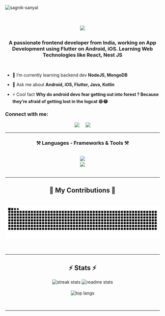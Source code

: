 <p align="left"> <img src="https://komarev.com/ghpvc/?username=sagnik-sanyal&label=Profile%20views&color=0e75b6&style=flat" alt="sagnik-sanyal" /> </p>

<h1 align="center">
    <img src="https://readme-typing-svg.herokuapp.com/?font=Righteous&size=35&center=true&vCenter=true&width=500&height=70&duration=4000&lines=Hi+There!+👋;+I'm+Sagnik+Sanyal+!;" />
</h1>

<h3 align="center">A passionate frontend developer from India, working on App Development using Flutter on Android, iOS. Learning Web Technologies like React, Nest JS</h3>
<br/>

- 🌱 I’m currently learning backend dev **NodeJS, MongoDB**

- 💬 Ask me about **Android, iOS, Flutter, Java, Kotlin**

- ⚡ Cool fact **Why do android devs fear getting out into forest ? Because they’re afraid of getting lost in the logcat 😆😂**

<h3 align="left">Connect with me:</h3>
<div align="center" style="display: flex; justify-content: center; gap: 20px;">
  <a href="https://www.linkedin.com/in/sagnik-sanyal-11b812220" target="_blank">
    <img src="https://img.shields.io/badge/LinkedIn-0077B5?style=for-the-badge&logo=linkedin&logoColor=white" target="_blank" />
  </a>
  <a href="https://stackoverflow.com/users/19295870/sagnik-sanyal" target="_blank">
     <img src="https://img.shields.io/badge/StackOverflow-F48024?style=for-the-badge&logo=todoist&logoColor=white" target="_blank" />
  </a>
</div>

<hr/>

<h3 align="center">⚒️ Languages - Frameworks & Tools ⚒️</h3>
<br/>
<div align="center">
    <img src="https://skillicons.dev/icons?i=js,ts,c,java,dart,kotlin,swift,php,html,css,mysql,git,github" /><br>
    <img src="https://skillicons.dev/icons?i=flutter,react,firebase,aws,gcp,nextjs,angular,graphql,appwrite,nginx,postman,vscode,androidstudio,figma,wordpress" />
</div>
<br/>

<hr/>

<div align="center">
  <h2>🐍 My Contributions 🐍</h2>
  <br>
  <img alt="snake wanders around my contributions" src="https://raw.githubusercontent.com/sagnik-sanyal/sagnik-sanyal/output/github-contribution-grid-snake.svg" />
  <br/><br/><br/>
</div>

<hr/>

<h2 align="center">⚡ Stats ⚡</h2>
<div align=center>
  <img width=390 src="https://github-readme-streak-stats.herokuapp.com/?user=sagnik-sanyal&count_private=true&theme=react&border_radius=10" alt="streak stats"/>
  <img width=390 src="https://github-readme-stats.vercel.app/api?username=sagnik-sanyal&count_private=true&show_icons=true&theme=react&rank_icon=github&border_radius=10" alt="readme stats" />
  <br/><br/>
  <img width=325 align="center" src="https://github-readme-stats.vercel.app/api/top-langs?username=sagnik-sanyal&show_icons=true&locale=en&layout=compact&langs_count=8&theme=react&border_radius=10&size_weight=0.5&count_weight=0.5&exclude_repo=github-readme-stats" alt="top langs" />
</div>
<br/><br/>

<hr/>
<br/><br/>
